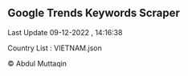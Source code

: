 

## Google Trends Keywords Scraper 
 
Last Update 09-12-2022 , 14:16:38

Country List :
VIETNAM.json



© Abdul Muttaqin 
